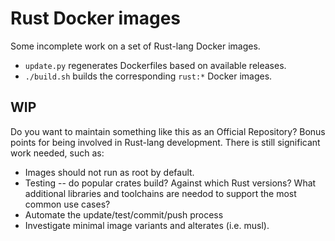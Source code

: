 # Rust Docker images

Some incomplete work on a set of Rust-lang Docker images.

*   `update.py` regenerates Dockerfiles based on available releases.
*   `./build.sh` builds the corresponding `rust:*` Docker images.

## WIP

Do you want to maintain something like this as an Official Repository? Bonus
points for being involved in Rust-lang development.  There is still significant
work needed, such as:

*   Images should not run as root by default.
*   Testing -- do popular crates build?  Against which Rust versions?  What additional libraries and toolchains are needod to support the most common use cases?
*   Automate the update/test/commit/push process
*   Investigate minimal image variants and alterates (i.e. musl).
